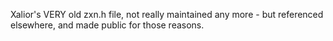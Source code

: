Xalior's VERY old zxn.h file, not really maintained any more - but referenced elsewhere, and made public for those reasons.
